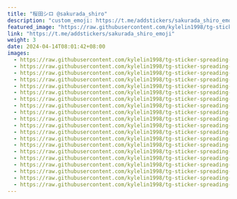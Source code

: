 ```yaml
---
title: "桜田シロ @sakurada_shiro"
description: "custom_emoji: https://t.me/addstickers/sakurada_shiro_emoji"
featured_image: "https://raw.githubusercontent.com/kylelin1998/tg-sticker-spreading-worldwide-images/main/img/f91e19d2-8797-43c1-8224-c4e999dc0f50.jpg"
link: "https://t.me/addstickers/sakurada_shiro_emoji"
weight: 3
date: 2024-04-14T08:01:42+08:00
images:
  - https://raw.githubusercontent.com/kylelin1998/tg-sticker-spreading-worldwide-images/main/img/f91e19d2-8797-43c1-8224-c4e999dc0f50.jpg
  - https://raw.githubusercontent.com/kylelin1998/tg-sticker-spreading-worldwide-images/main/img/b8c55094-6851-47c3-8a6d-04a87583bd4d.jpg
  - https://raw.githubusercontent.com/kylelin1998/tg-sticker-spreading-worldwide-images/main/img/e7a08ce7-a44d-4c89-9549-8bae24979e97.jpg
  - https://raw.githubusercontent.com/kylelin1998/tg-sticker-spreading-worldwide-images/main/img/f0d2662c-f46a-4742-af18-c56cabb17c08.jpg
  - https://raw.githubusercontent.com/kylelin1998/tg-sticker-spreading-worldwide-images/main/img/70621176-3652-45a9-9f2c-6ca2137923a2.jpg
  - https://raw.githubusercontent.com/kylelin1998/tg-sticker-spreading-worldwide-images/main/img/f7397c53-6ba6-4833-8ac6-497b858cdc44.jpg
  - https://raw.githubusercontent.com/kylelin1998/tg-sticker-spreading-worldwide-images/main/img/8f6633ff-80ec-43c0-92f3-46625723f6c6.jpg
  - https://raw.githubusercontent.com/kylelin1998/tg-sticker-spreading-worldwide-images/main/img/c28f463d-7edb-406b-8eb7-654c9d32e420.jpg
  - https://raw.githubusercontent.com/kylelin1998/tg-sticker-spreading-worldwide-images/main/img/381b7f6a-45a1-4d26-91ae-7ab900f8bc86.jpg
  - https://raw.githubusercontent.com/kylelin1998/tg-sticker-spreading-worldwide-images/main/img/58c0ffa9-4abe-41a5-beed-9d7228f6c6a4.jpg
  - https://raw.githubusercontent.com/kylelin1998/tg-sticker-spreading-worldwide-images/main/img/73aad9f5-5581-42ab-83ef-862c78d0fcfd.jpg
  - https://raw.githubusercontent.com/kylelin1998/tg-sticker-spreading-worldwide-images/main/img/c4d4f4eb-7ad8-4aa3-888f-2b2cc1ed56b7.jpg
  - https://raw.githubusercontent.com/kylelin1998/tg-sticker-spreading-worldwide-images/main/img/72611f3b-d670-41d5-9d1c-96541bb6f831.jpg
  - https://raw.githubusercontent.com/kylelin1998/tg-sticker-spreading-worldwide-images/main/img/e96c0350-abb8-4e1c-bbd5-f2f7197e9e66.jpg
  - https://raw.githubusercontent.com/kylelin1998/tg-sticker-spreading-worldwide-images/main/img/18029395-54fd-43e3-9698-719ebacc8b61.jpg
  - https://raw.githubusercontent.com/kylelin1998/tg-sticker-spreading-worldwide-images/main/img/c33a9bf5-0b15-4e4a-9def-ded6b7c6c3dd.jpg
  - https://raw.githubusercontent.com/kylelin1998/tg-sticker-spreading-worldwide-images/main/img/3bf2b572-c677-4c00-b96e-73b8711a29ae.jpg
  - https://raw.githubusercontent.com/kylelin1998/tg-sticker-spreading-worldwide-images/main/img/4f447a7d-c427-4512-89fa-0b05c4e2f53f.jpg
  - https://raw.githubusercontent.com/kylelin1998/tg-sticker-spreading-worldwide-images/main/img/980ac90c-94ba-4f2d-8d9f-e377749d76ba.jpg
  - https://raw.githubusercontent.com/kylelin1998/tg-sticker-spreading-worldwide-images/main/img/5a3e509e-8bd5-45c9-8d86-a15eee874c8b.jpg
---
```

